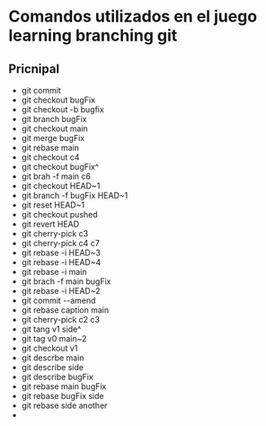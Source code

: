 # Comandos utilizados en el juego learning branching git

## Pricnipal

- git commit
- git checkout bugFix
- git checkout -b bugfix
- git branch bugFix
- git checkout main
- git merge bugFix
- git rebase main
- git checkout c4
- git checkout bugFix^
- git brah -f main c6
- git checkout HEAD~1
- git branch -f bugFix HEAD~1
- git reset HEAD~1
- git checkout pushed
- git revert HEAD
- git cherry-pick c3
- git cherry-pick c4 c7
- git rebase -i HEAD~3
- git rebase -i HEAD~4
- git rebase -i main
- git brach -f main bugFix
- git rebase -i HEAD~2
- git commit --amend
- git rebase caption main
- git cherry-pick c2 c3
- git tang v1 side^ 
- git tag v0 main~2
- git checkout v1
- git descrbe main
- git describe side
- git describe bugFix
- git rebase main bugFix
- git rebase bugFix side
- git rebase side another
- 
